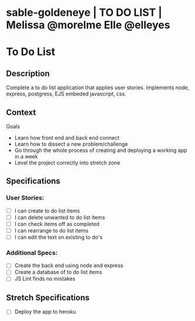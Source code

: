 # sable-goldeneye  | TO DO LIST | Melissa @morelme Elle @elleyes

# To Do List
## Description

Complete a to do list application that applies user stories.
Implements node, express, postgress, EJS embeded javascript, css.

## Context

Goals
- Learn how front end and back end connect
- Learn how to dissect a new problem/challenge
- Go through the whole process of creating and deploying a working app in a week
- Level the project correctly into stretch zone

## Specifications

### User Stories:

- [ ] I can create to do list items
- [ ] I can delete unwanted to do list items
- [ ] I can check items off as completed
- [ ] I can rearrange to do list items
- [ ] I can edit the text on existing to do's

### Additional Specs:
- [ ] Create the back end using node and express
- [ ] Create a database of to do list items
- [ ] JS Lint finds no mistakes

## Stretch Specifications
- [ ] Deploy the app to heroku



